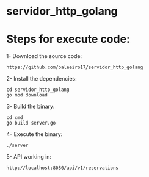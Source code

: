 # servidor_http_golang

# Steps for execute code:

1- Download the source code:
```
https://github.com/baleeiro17/servidor_http_golang
```

2- Install the dependencies:
```
cd servidor_http_golang
go mod download
```

3- Build the binary:
```
cd cmd
go build server.go
```

4- Execute the binary:
```
./server
```

5- API working in:
```
http://localhost:8080/api/v1/reservations
```
